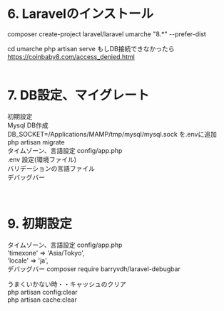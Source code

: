 # 6. Laravelのインストール
composer create-project laravel/laravel umarche "8.*" --prefer-dist

cd umarche
php artisan serve
もしDB接続できなかったら
https://coinbaby8.com/access_denied.html
<br><br>

# 7. DB設定、マイグレート
初期設定  
Mysql DB作成   
DB_SOCKET=/Applications/MAMP/tmp/mysql/mysql.sock を.envに追加  
php artisan migrate  
タイムゾーン、言語設定 config/app.php  
.env 設定(環境ファイル)  
バリデーションの言語ファイル  
デバッグバー  
<br><br>


# 9. 初期設定
タイムゾーン、言語設定 config/app.php    
'timexone' => 'Asia/Tokyo',  
'locale' => 'ja',  
デバッグバー composer require barryvdh/laravel-debugbar  

うまくいかない時・・キャッシュのクリア  
 php artisan config:clear   
 php artisan cache:clear  